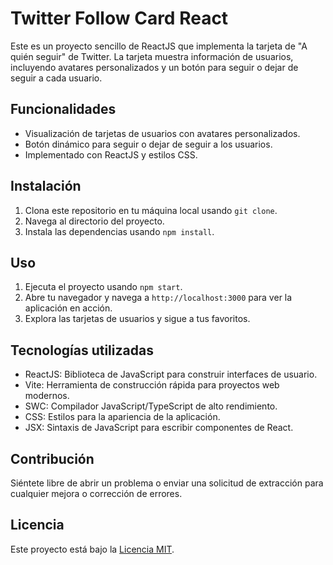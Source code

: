 <!-- # React + Vite

This template provides a minimal setup to get React working in Vite with HMR and some ESLint rules.

Currently, two official plugins are available:

- [@vitejs/plugin-react](https://github.com/vitejs/vite-plugin-react/blob/main/packages/plugin-react/README.md) uses [Babel](https://babeljs.io/) for Fast Refresh
- [@vitejs/plugin-react-swc](https://github.com/vitejs/vite-plugin-react-swc) uses [SWC](https://swc.rs/) for Fast Refresh -->

# Twitter Follow Card React

Este es un proyecto sencillo de ReactJS que implementa la tarjeta de "A quién seguir" de Twitter. La tarjeta muestra información de usuarios, incluyendo avatares personalizados y un botón para seguir o dejar de seguir a cada usuario.

## Funcionalidades

-   Visualización de tarjetas de usuarios con avatares personalizados.
-   Botón dinámico para seguir o dejar de seguir a los usuarios.
-   Implementado con ReactJS y estilos CSS.

## Instalación

1. Clona este repositorio en tu máquina local usando `git clone`.
2. Navega al directorio del proyecto.
3. Instala las dependencias usando `npm install`.

## Uso

1. Ejecuta el proyecto usando `npm start`.
2. Abre tu navegador y navega a `http://localhost:3000` para ver la aplicación en acción.
3. Explora las tarjetas de usuarios y sigue a tus favoritos.

## Tecnologías utilizadas

-   ReactJS: Biblioteca de JavaScript para construir interfaces de usuario.
-   Vite: Herramienta de construcción rápida para proyectos web modernos.
-   SWC: Compilador JavaScript/TypeScript de alto rendimiento.
-   CSS: Estilos para la apariencia de la aplicación.
-   JSX: Sintaxis de JavaScript para escribir componentes de React.

## Contribución

Siéntete libre de abrir un problema o enviar una solicitud de extracción para cualquier mejora o corrección de errores.

## Licencia

Este proyecto está bajo la [Licencia MIT](LICENSE).
